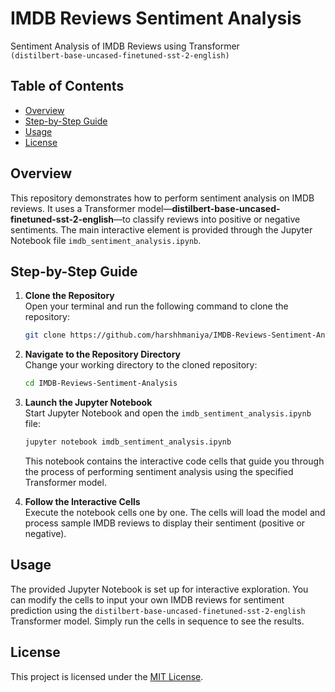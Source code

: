 
# IMDB Reviews Sentiment Analysis

Sentiment Analysis of IMDB Reviews using Transformer  
`(distilbert-base-uncased-finetuned-sst-2-english)`

## Table of Contents
- [Overview](#overview)
- [Step-by-Step Guide](#step-by-step-guide)
- [Usage](#usage)
- [License](#license)

## Overview
This repository demonstrates how to perform sentiment analysis on IMDB reviews. It uses a Transformer model—**distilbert-base-uncased-finetuned-sst-2-english**—to classify reviews into positive or negative sentiments. The main interactive element is provided through the Jupyter Notebook file `imdb_sentiment_analysis.ipynb`.

## Step-by-Step Guide

1. **Clone the Repository**  
   Open your terminal and run the following command to clone the repository:
   ```bash
   git clone https://github.com/harshhmaniya/IMDB-Reviews-Sentiment-Analysis.git

2. **Navigate to the Repository Directory**  
   Change your working directory to the cloned repository:
   ```bash
   cd IMDB-Reviews-Sentiment-Analysis
   ```

3. **Launch the Jupyter Notebook**  
   Start Jupyter Notebook and open the `imdb_sentiment_analysis.ipynb` file:
   ```bash
   jupyter notebook imdb_sentiment_analysis.ipynb
   ```
   This notebook contains the interactive code cells that guide you through the process of performing sentiment analysis using the specified Transformer model.

4. **Follow the Interactive Cells**  
   Execute the notebook cells one by one. The cells will load the model and process sample IMDB reviews to display their sentiment (positive or negative).

## Usage
The provided Jupyter Notebook is set up for interactive exploration. You can modify the cells to input your own IMDB reviews for sentiment prediction using the `distilbert-base-uncased-finetuned-sst-2-english` Transformer model. Simply run the cells in sequence to see the results.

## License
This project is licensed under the [MIT License](LICENSE).
